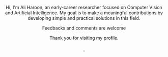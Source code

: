 
<div align="center">
  
  Hi, I'm Ali Haroon, an early-career researcher focused on Computer Vision and Artificial Intelligence. 
  My goal is to make a meaningful contributions by developing simple and practical solutions in this field. 
  
  Feedbacks and comments are welcome
  
  Thank you for visiting my profile. 
<!---
AliHaroonT/AliHaroonT is a ✨ special ✨ repository because its `README.md` (this file) appears on your GitHub profile.
You can click the Preview link to take a look at your changes.
--->

<br>
  <a href="https://discord.com/users/b.alee"><img src=![image][https://drive.google.com/file/d/13Q6OymfSFq3cguHv8vp02zaSIufKCpEQ/view?usp=sharing] width="3%" alt="AliHaroon Discord"></a>

</div>
